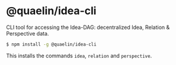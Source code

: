 # @quaelin/idea-cli

CLI tool for accessing the Idea-DAG: decentralized Idea, Relation & Perspective
data.

```sh
$ npm install -g @quaelin/idea-cli
```

This installs the commands `idea`, `relation` and `perspective`.
